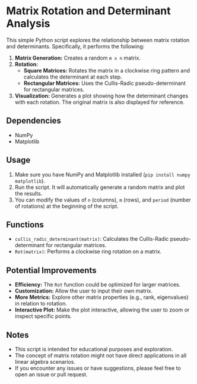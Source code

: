 # Matrix Rotation and Determinant Analysis

This simple Python script explores the relationship between matrix rotation and determinants. Specifically, it performs the following:

1. **Matrix Generation:** Creates a random `m x n` matrix.
2. **Rotation:**  
   - **Square Matrices:** Rotates the matrix in a clockwise ring pattern and calculates the determinant at each step.
   - **Rectangular Matrices:** Uses the Cullis-Radic pseudo-determinant for rectangular matrices.
3. **Visualization:** Generates a plot showing how the determinant changes with each rotation. The original matrix is also displayed for reference.

## Dependencies

* NumPy
* Matplotlib

## Usage

1. Make sure you have NumPy and Matplotlib installed (`pip install numpy matplotlib`).
2. Run the script. It will automatically generate a random matrix and plot the results.
3. You can modify the values of `n` (columns), `m` (rows), and `period` (number of rotations) at the beginning of the script.

## Functions

* `cullis_radic_determinant(matrix)`: Calculates the Cullis-Radic pseudo-determinant for rectangular matrices.
* `Rot(matrix)`: Performs a clockwise ring rotation on a matrix.

## Potential Improvements

* **Efficiency:** The `Rot` function could be optimized for larger matrices.
* **Customization:** Allow the user to input their own matrix.
* **More Metrics:** Explore other matrix properties (e.g., rank, eigenvalues) in relation to rotation.
* **Interactive Plot:** Make the plot interactive, allowing the user to zoom or inspect specific points.

## Notes

* This script is intended for educational purposes and exploration. 
* The concept of matrix rotation might not have direct applications in all linear algebra scenarios.
* If you encounter any issues or have suggestions, please feel free to open an issue or pull request.
